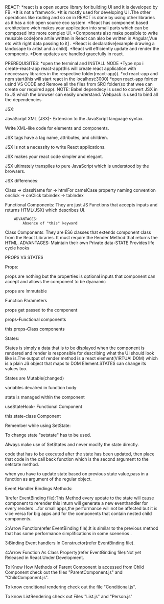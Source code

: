 REACT:
*react is a open source library for building UI and it is  developed by FB.
*It is not a framwork.
*It is mostly used for developing UI .The other operations like routing and so on in REACT is done by using other libraries as it has a rich open source eco system.
*React has component based architecture wich makes your application into small parts which can be composed into more complex UI.
*Components also make possible to write reusable code[one artile written in React  can also be written in Angular,Vue etc with right data passing to it] .
*React is declarative[example drawing a landcsape to artist and a child].
*React will efficiently update and render  the compnents.
*Dom updates are handled gracefully in react.

PREREQUISITES:
*open the terminal  and INSTALL NODE
*Type npx i  create-react-app react-app<name of app>(this will create react application with neccessary libraries in the respective folder(react-app)).
*cd react-app and npm start(this will start react in the localhost:3000)
*open react-app folrder usind VS CODE and Remove all the files from SRC folder(so that wee can create our required app).
NOTE:
Babel dependecy is used to convert JSX in to JS which the browser can easily understand.
Webpack is used to bind all the dependencies

JSX:

JavaScript XML (JSX)- Extension to the JavaScript language syntax.

Write XML-like code for elements and components.

JSX tags have a tag name, attributes, and children.

JSX is not a necessity to write React applications.

JSX makes your react code simpler and elegant.

JSX ultimately transpiles to pure JavaScript which is understood by the browsers.

JSX differences:

Class -> className
for -> htmlFor
camelCase property naming convention
onclick -> onClick
tabindex -> tablndex

Functional Components:
They are just JS Functions that accepts inputs and returns HTML(JSX) which describes UI.

        ADVANTAGES:
            Absence of "this" keyword

Class Components:
They are ES6 classes that extends component class from the React Libraries.
It must require the Render Method that returns the HTML.
ADVANTAGES:
Maintain their own Private data-STATE
Provides life cycle hooks

PROPS VS STATES

Props:

props are nothing but the properties is optional inputs that component can accept and allows the component to be dyanamic

props are Immutable

Function Parameters

props get passed to the component

props-Functional components

this.props-Class components

States:

States is simply a data  that is to be displayed when the component is rendered and render is responsible for describing what the UI should look like is.The output of render method is a react element(VIRTUAl DOM) which is a plain JS object that maps to DOM Element.STATES can change its values too.

States are Mutable(changed)

variables decalred in function body

state is managed within the component

useStateHook- Functional Component

this.state-class Component

Remember while using SetState:

To change state "setstate" has to be used.

Always make use of SetStates and never modify the state directly.

code that has to be executed after the state has been updated, then place that code in the call back function which is the second argument to the setstate method.

when you have to update state based on previous state value,pass in a function as argument of the regular object.

Event Handler Bindings Methods:

1(refer EventBinding file):This Method every update to the state will cause component to rerender this inturn will generate a new eventhandler for every renders ...for small apps,the performance will not be affected but it is vice versa for big apps and for the components that contain nested child components.

2:Arrow Function(refer EventBinding file):It is similar to the previous method that has some performance simplifications in some scenerios .

3:Binding Event handlers In Constructor(refer EventBinding file).

4:Arrow Function As Class Property(refer EventBinding file):Not yet Released in React.Under Development.

To Know How Methods of Parent Component is accessed from Child Component check out the files "ParentComponent.js" and "ChildComponent.js".

To know conditional rendering check out the file "Conditional.js".

To know ListRendering check out Files "List.js" and "Person.js"
